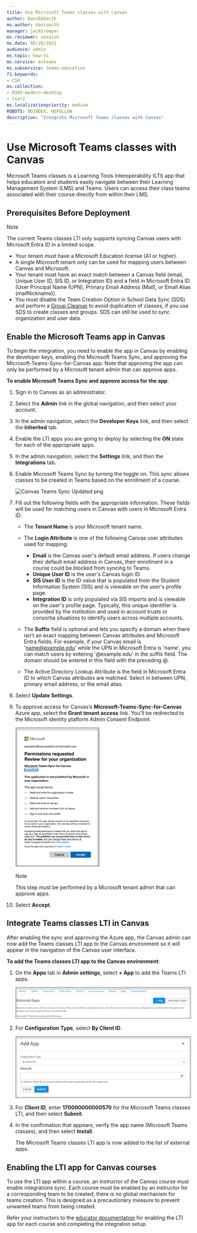 ```yaml
---
title: Use Microsoft Teams classes with Canvas
author: DaniEASmith
ms.author: danismith
manager: jacktremper
ms.reviewer: sovaish
ms.date: 05/26/2021
audience: admin
ms.topic: how-to
ms.service: msteams
ms.subservice: teams-education
f1.keywords:
- CSH
ms.collection: 
- M365-modern-desktop
- tier2
ms.localizationpriority: medium
ROBOTS: NOINDEX, NOFOLLOW
description: "Integrate Microsoft Teams classes with Canvas"
---
```


# Use Microsoft Teams classes with Canvas

Microsoft Teams classes is a Learning Tools Interoperability (LTI) app that helps educators and students easily navigate between their Learning Management System (LMS) and Teams. Users can access their class teams associated with their course directly from within their LMS.

## Prerequisites Before Deployment

> [!NOTE]
> The current Teams classes LTI only supports syncing Canvas users with Microsoft Entra ID in a limited scope.
>
> - Your tenant must have a Microsoft Education license (A1 or higher).
> - A single Microsoft tenant only can be used for mapping users between Canvas and Microsoft.
> - Your tenant must have an exact match between a Canvas field (email, Unique User ID, SIS ID, or Integration ID) and a field in Microsoft Entra ID (User Principal Name (UPN), Primary Email Address (Mail), or Email Alias (mailNickname)).
> - You must disable the Team Creation Option in School Data Sync (SDS) and perform a [Group Cleanup](/schooldatasync/group-cleanup) to avoid duplication of classes, if you use SDS to create classes and groups. SDS can still be used to sync organization and user data.

## Enable the Microsoft Teams app in Canvas

To begin the integration, you need to enable the app in Canvas by enabling the developer keys, enabling the Microsoft Teams Sync, and approving the Microsoft-Teams-Sync-for-Canvas app. Note that approving the app can only be performed by a Microsoft tenant admin that can approve apps.

**To enable Microsoft Teams Sync and approve access for the app**:

1. Sign in to Canvas as an administrator.

2. Select the **Admin** link in the global navigation, and then select your account.
3. In the admin navigation, select the **Developer Keys** link, and then select the **Inherited** tab.
4. Enable the LTI apps you are going to deploy by selecting the **ON** state for each of the appropriate apps.

5. In the admin navigation, select the **Settings** link, and then the **Integrations** tab.

6. Enable Microsoft Teams Sync by turning the toggle on. This sync allows classes to be created in Teams based on the enrollment of a course.

   ![Canvas Teams Sync Updated png.](https://user-images.githubusercontent.com/87142492/128225881-abdfc52d-dc9e-48ad-aec5-f6617c6436f3.png)

7. Fill out the following fields with the appropriate information. These fields will be used for matching users in Canvas with users in Microsoft Entra ID.
   - The **Tenant Name** is your Microsoft tenant name.
   - The **Login Attribute** is one of the following Canvas user attributes used for mapping:
      - **Email** is the Canvas user's default email address. If users change their default email address in Canvas, their enrollment in a course could be blocked from syncing to Teams.
      - **Unique User ID** is the user's Canvas login ID.
      - **SIS User ID** is the ID value that is populated from the Student Information System (SIS) and is viewable on the user's profile page.
      - **Integration ID** is only populated via SIS imports and is viewable on the user's profile page. Typically, this unique identifier is provided by the institution and used in account trusts or consortia situations to identify users across multiple accounts.

   - The **Suffix** field is optional and lets you specify a domain when there isn't an exact mapping between Canvas attributes and Microsoft Entra fields. For example, if your Canvas email is 'name@example.edu' while the UPN in Microsoft Entra is 'name', you can match users by entering '@example.edu' in the suffix field. The domain should be entered in this field with the preceding @.
   - The Active Directory Lookup Attribute is the field in Microsoft Entra ID to which Canvas attributes are matched. Select in between UPN, primary email address, or the email alias.

8. Select **Update Settings**.

9. To approve access for Canvas’s **Microsoft-Teams-Sync-for-Canvas** Azure app, select the **Grant tenant access** link. You'll be redirected to the Microsoft identity platform Admin Consent Endpoint.

   ![permissions.](media/permissions.png)

   > [!NOTE]
   > This step must be performed by a Microsoft tenant admin that can approve apps.

10. Select **Accept**.

## Integrate Teams classes LTI in Canvas

After enabling the sync and approving the Azure app, the Canvas admin can now add the Teams classes LTI app to the Canvas environment so it will appear in the navigation of the Canvas user interface.

**To add the Teams classes LTI app to the Canvas environment**:

1. On the **Apps** tab in **Admin settings**, select **+ App** to add the Teams LTI apps.

   ![external-apps.](media/external-apps.png)

2. For **Configuration Type**, select **By Client ID**.

   ![add app.](media/add-app.png)

3. For **Client ID**, enter **170000000000570** for the Microsoft Teams classes LTI, and then select **Submit**.

4. In the confirmation that appears, verify the app name (Microsoft Teams classes), and then select **Install**.

   The Microsoft Teams classes LTI app is now added to the list of external apps.

## Enabling the LTI app for Canvas courses

To use the LTI app within a course, an instructor of the Canvas course must enable integrations sync. Each course must be enabled by an instructor for a corresponding team to be created; there is no global mechanism for teams creation. This is designed as a precautionary measure to prevent unwanted teams from being created.

Refer your instructors to the [educator documentation](https://support.microsoft.com/topic/use-microsoft-teams-classes-in-your-lms-preview-ac6a1e34-32f7-45e6-b83e-094185a1e78a#ID0EBD=Instructure_Canvas) for enabling the LTI app for each course and completing the integration setup.
